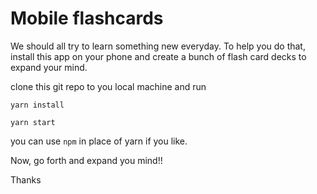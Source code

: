 # Mobile flashcards

We should all try to learn something new everyday. To help you do that, install this app on your phone and create a bunch of flash card decks to expand your mind.

clone this git repo to you local machine and run

`yarn install`

`yarn start`

you can use `npm` in place of yarn if you like.

Now, go forth and expand you mind!!

Thanks
